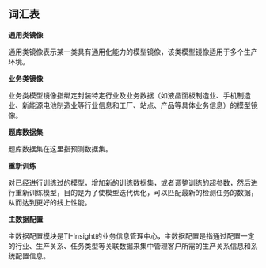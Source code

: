 ## 词汇表

**通用类镜像**

通用类镜像表示某一类具有通用化能力的模型镜像，该类模型镜像适用于多个生产环境。

**业务类镜像**

业务类模型镜像指绑定封装特定行业及业务数据（如液晶面板制造业、手机制造业、新能源电池制造业等行业信息和工厂、站点、产品等具体业务信息）的模型镜像。


**题库数据集**

题库数据集在这里指预测数据集。

**重新训练**

对已经进行训练过的模型，增加新的训练数据集，或者调整训练的超参数，然后进行重新训练模型，目的是为了使模型迭代优化，可以匹配最新的检测任务的数据，从而达到更好的线上性能。

**主数据配置**

主数据配置模块是TI-Insight的业务信息管理中心，主数据配置是指通过配置一定的行业、生产关系、任务类型等关联数据来集中管理客户所需的生产关系信息和系统配置信息。
